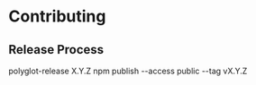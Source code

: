 # Contributing

## Release Process

  polyglot-release X.Y.Z
  npm publish --access public --tag vX.Y.Z